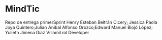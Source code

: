 # MindTic
Repo de entrega primerSprint
Henry Esteban Beltrán Cicery; Jessica Paola Joya Quintero;Julian Anibal Alfonso Orozco;Edward Manuel Biojó López;
Yulieth Jimena Díaz Villamil rol Developer 
